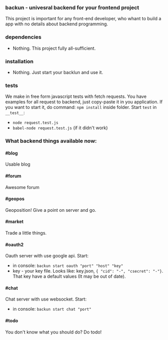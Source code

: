 ### backun - univesral backend for your frontend project

This project is important for any front-end developer, who whant to build a app with no details about backend programming.

### dependencies
  * Nothing. This project fully all-sufficient.

### installation
  * Nothing. Just start your backlun and use it.

### tests
  We make in free form javascript tests with fetch requests. You have examples for all request to backend, just copy-paste it in you application. If you want to start it, do command: `npm install` inside folder. Start `test` in `__test__`:
  * `node request.test.js`
  * `babel-node request.test.js` (if it didn't work)
  
### What backend things available now:

#### #blog
  Usable blog
  
#### #forum
  Awesome forum
  
#### #geopos
  Geoposition! Give a point on server and go.
#### #market
  Trade a little things.

#### #oauth2
  Oauth server with use google api. Start:
  * in console: `backun start oauth "port" "host" "key"`
  * key - your key file. Looks like: key.json, `{ "cid": "-", "csecret": "-"}`. That key have a default values (It may be out of date).
  
#### #chat
  Chat server with use websocket. Start:
  * in console: `backun start chat "port"`
  
#### #todo
  You don't know what you should do? Do todo!
  
